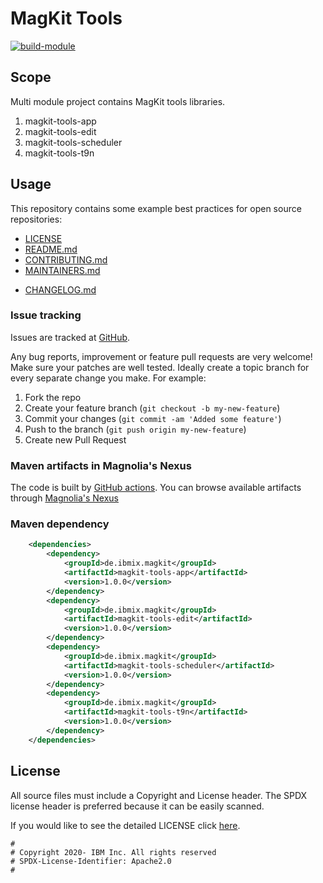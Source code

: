 # MagKit Tools

[![build-module](https://github.com/IBM/magkit-tools/actions/workflows/build.yaml/badge.svg)](https://github.com/IBM/magkit-tools/actions/workflows/build.yaml)

## Scope

Multi module project contains MagKit tools libraries.
1. magkit-tools-app
2. magkit-tools-edit
3. magkit-tools-scheduler
4. magkit-tools-t9n

## Usage

This repository contains some example best practices for open source repositories:

* [LICENSE](LICENSE)
* [README.md](README.md)
* [CONTRIBUTING.md](CONTRIBUTING.md)
* [MAINTAINERS.md](MAINTAINERS.md)
<!-- A Changelog allows you to track major changes and things that happen, https://github.com/github-changelog-generator/github-changelog-generator can help automate the process -->
* [CHANGELOG.md](CHANGELOG.md)

### Issue tracking

Issues are tracked at [GitHub](https://github.com/IBM/magkit-tools/issues).

Any bug reports, improvement or feature pull requests are very welcome!
Make sure your patches are well tested. Ideally create a topic branch for every separate change you make.
For example:

1. Fork the repo
2. Create your feature branch (`git checkout -b my-new-feature`)
3. Commit your changes (`git commit -am 'Added some feature'`)
4. Push to the branch (`git push origin my-new-feature`)
5. Create new Pull Request

### Maven artifacts in Magnolia's Nexus

The code is built by [GitHub actions](https://github.com/IBM/magkit-tools/actions/workflows/build.yaml).
You can browse available artifacts through [Magnolia's Nexus](https://nexus.magnolia-cms.com/#nexus-search;quick~magkit-tools)

### Maven dependency

```xml
    <dependencies>
        <dependency>
            <groupId>de.ibmix.magkit</groupId>
            <artifactId>magkit-tools-app</artifactId>
            <version>1.0.0</version>
        </dependency>
        <dependency>
            <groupId>de.ibmix.magkit</groupId>
            <artifactId>magkit-tools-edit</artifactId>
            <version>1.0.0</version>
        </dependency>
        <dependency>
            <groupId>de.ibmix.magkit</groupId>
            <artifactId>magkit-tools-scheduler</artifactId>
            <version>1.0.0</version>
        </dependency>
        <dependency>
            <groupId>de.ibmix.magkit</groupId>
            <artifactId>magkit-tools-t9n</artifactId>
            <version>1.0.0</version>
        </dependency>
    </dependencies>
```

## License

All source files must include a Copyright and License header. The SPDX license header is
preferred because it can be easily scanned.

If you would like to see the detailed LICENSE click [here](LICENSE).

```text
#
# Copyright 2020- IBM Inc. All rights reserved
# SPDX-License-Identifier: Apache2.0
#
```
